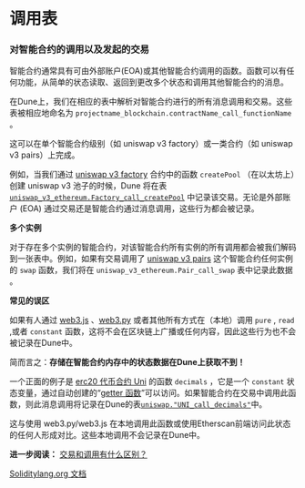 # 调用表

### **对智能合约的调用以及发起的交易**

智能合约通常具有可由外部账户(EOA)或其他智能合约调用的函数。函数可以有任何功能，从简单的状态读取、返回到更改多个状态和调用其他智能合约的消息。

在Dune上，我们在相应的表中解析对智能合约进行的所有消息调用和交易。这些表被相应地命名为 `projectname_blockchain.contractName_call_functionName` 。

这可以在单个智能合约级别（如 uniswap v3 factory）或一类合约（如 uniswap v3 pairs）上完成。

例如，当我们通过 [uniswap v3 factory](https://etherscan.io/address/0x1f98431c8ad98523631ae4a59f267346ea31f984#code) 合约中的函数 `createPool` （在以太坊上）创建 uniswap v3 池子的时候，Dune 将在表 [ `uniswap_v3_ethereum.Factory_call_createPool`](https://dune.com/queries/735856) 中记录该交易。无论是外部账户 (EOA) 通过交易还是智能合约通过消息调用，这些行为都会被记录。

**多个实例**

对于存在多个实例的智能合约，对该智能合约所有实例的所有调用都会被我们解码到一张表中。例如，如果有交易调用了 [uniswap v3 pairs](https://etherscan.io/address/0x8f8ef111b67c04eb1641f5ff19ee54cda062f163#writeContract) 这个智能合约任何实例的 `swap` 函数，我们将在  `uniswap_v3_ethereum.Pair_call_swap` 表中记录此数据 。

**常见的误区**

如果有人通过 [web3.js](https://web3js.readthedocs.io) 、[web3.py](https://web3py.readthedocs.io/en/stable) 或者其他所有方式在（本地）调用 `pure` , `read` ,或者 `constant` 函数，这将不会在区块链上广播或任何内容，因此这些行为也不会被记录在Dune中。


简而言之：**存储在智能合约内存中的状态数据在Dune上获取不到！**

一个正面的例子是 [erc20 代币合约 Uni](https://etherscan.io/token/0x1f9840a85d5af5bf1d1762f925bdaddc4201f984#readContract) 的函数 `decimals` ，它是一个 `constant` 状态变量，通过自动创建的“[getter 函数](https://docs.soliditylang.org/en/v0.7.4/contracts.html#getter-functions)”可以访问。如果智能合约在交易中调用此函数，则此消息调用将记录在Dune的表[`uniswap."UNI_call_decimals"`](https://dune.com/queries/741354)中。

这与使用 web3.py/web3.js 在本地调用此函数或使用Etherscan前端访问此状态的任何人形成对比。这些本地调用不会记录在Dune中。

**进一步阅读：**
[交易和调用有什么区别？](https://ethereum.stackexchange.com/questions/765/what-is-the-difference-between-a-transaction-and-a-call)

[Soliditylang.org 文档](https://docs.soliditylang.org/en/v0.8.13/contracts.html#function-visibility)
